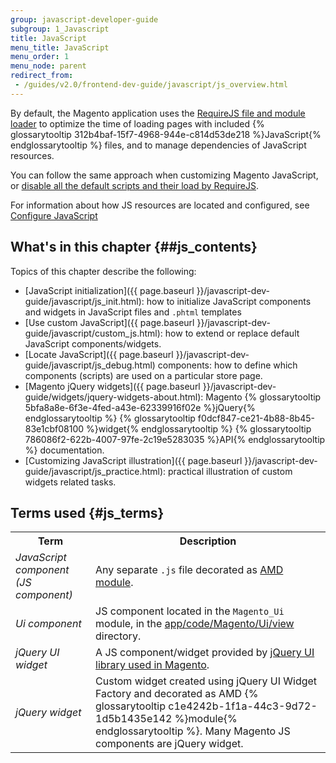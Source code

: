 ```yaml
---
group: javascript-developer-guide
subgroup: 1_Javascript
title: JavaScript
menu_title: JavaScript
menu_order: 1
menu_node: parent
redirect_from:
 - /guides/v2.0/frontend-dev-guide/javascript/js_overview.html
---
```


By default, the Magento application uses the <a href="http://requirejs.org/" target="_blank">RequireJS file and module loader</a> to optimize the time of loading pages with included {% glossarytooltip 312b4baf-15f7-4968-944e-c814d53de218 %}JavaScript{% endglossarytooltip %} files, and to manage dependencies of JavaScript resources.

You can follow the same approach when customizing Magento JavaScript, or <a href="{{ page.baseurl }}/javascript-dev-guide/javascript/custom_js.html#disable_default_js" target="_blank">disable all the default scripts and their load by RequireJS</a>.

For information about how JS resources are located and configured, see <a href="{{ page.baseurl }}/javascript-dev-guide/javascript/js-resources.html">Configure JavaScript</a>

## What\'s in this chapter   {##js_contents}

Topics of this chapter describe the following:

- [JavaScript initialization]({{ page.baseurl }}/javascript-dev-guide/javascript/js_init.html): how to initialize JavaScript components and widgets in JavaScript files and `.phtml` templates
- [Use custom JavaScript]({{ page.baseurl }}/javascript-dev-guide/javascript/custom_js.html): how to extend or replace default JavaScript components/widgets.
- [Locate JavaScript]({{ page.baseurl }}/javascript-dev-guide/javascript/js_debug.html) components: how to define which components (scripts) are used on a particular store page.
- [Magento jQuery widgets]({{ page.baseurl }}/javascript-dev-guide/widgets/jquery-widgets-about.html): Magento {% glossarytooltip 5bfa8a8e-6f3e-4fed-a43e-62339916f02e %}jQuery{% endglossarytooltip %} {% glossarytooltip f0dcf847-ce21-4b88-8b45-83e1cbf08100 %}widget{% endglossarytooltip %} {% glossarytooltip 786086f2-622b-4007-97fe-2c19e5283035 %}API{% endglossarytooltip %} documentation.
- [Customizing JavaScript illustration]({{ page.baseurl }}/javascript-dev-guide/javascript/js_practice.html): practical illustration of custom widgets related tasks.

## Terms used   {#js_terms}

<table>
<tr>
<th>
Term
</th>
<th>
Description
</th>
</tr>
<tr>
<td>
<i>JavaScript component (JS component)</i>
</td>
<td>
Any separate <code>.js</code> file decorated as <a href="http://requirejs.org/docs/whyamd.html#amd" target="_blank">AMD module</a>.
</td>
</tr>

<tr>
<td>
<i>Ui component</i>
</td>
<td>
JS component located in the <code>Magento_Ui</code> module, in the <a href="{{ site.mage2bloburl }}/{{ page.guide_version }}/app/code/Magento/Ui/view" target="_blank">app/code/Magento/Ui/view</a> directory.
</td>
</tr>

<tr>
<td>
<i>jQuery UI widget</i>
</td>
<td>
A JS component/widget provided by <a href="{{ site.mage2bloburl }}/{{ page.guide_version }}/lib/web/jquery/jquery-ui-1.9.2.js" target="_blank">jQuery UI library used in Magento</a>.
</td>
</tr>
<tr>
<td>
<i>jQuery widget</i>
</td>
<td>
Custom widget created using jQuery UI Widget Factory and decorated as AMD {% glossarytooltip c1e4242b-1f1a-44c3-9d72-1d5b1435e142 %}module{% endglossarytooltip %}. Many Magento JS components are jQuery widget.
</td>
</tr>
</table>

